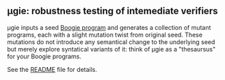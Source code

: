 ## μgie: robustness testing of intemediate verifiers

μgie inputs a seed [Boogie program](https://github.com/boogie-org/boogie) and generates a collection of mutant programs, each with a slight mutation twist from original seed. These mutations do not introduce any semantical change to the underlying seed but merely explore syntatical variants of it: think of μgie as a "thesaursus" for your Boogie programs.

See the [README](README.md) file for details.
